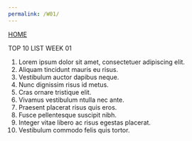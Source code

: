 ```yaml
---
permalink: /W01/
---
```

[HOME](../)

TOP 10 LIST WEEK 01
1. Lorem ipsum 
dolor sit amet, consectetuer adipiscing elit.
2. Aliquam tincidunt 
mauris eu risus.
3. Vestibulum auctor 
dapibus neque.
4. Nunc dignissim 
risus id metus.
5. Cras ornare 
tristique elit.
6. Vivamus vestibulum 
ntulla nec ante.
7. Praesent placerat 
risus quis eros.
8. Fusce pellentesque 
suscipit nibh.
9. Integer vitae 
libero ac risus egestas placerat.
10. Vestibulum commodo 
felis quis tortor.
